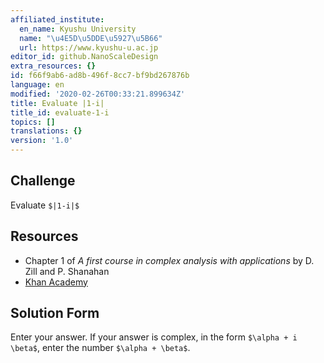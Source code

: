 ```yaml
---
affiliated_institute:
  en_name: Kyushu University
  name: "\u4E5D\u5DDE\u5927\u5B66"
  url: https://www.kyushu-u.ac.jp
editor_id: github.NanoScaleDesign
extra_resources: {}
id: f66f9ab6-ad8b-496f-8cc7-bf9bd267876b
language: en
modified: '2020-02-26T00:33:21.899634Z'
title: Evaluate |1-i|
title_id: evaluate-1-i
topics: []
translations: {}
version: '1.0'
---
```


## Challenge
Evaluate `$|1-i|$`

## Resources
- Chapter 1 of *A first course in complex analysis with applications* by D. Zill and P. Shanahan
- [Khan Academy](https://www.khanacademy.org/math/precalculus/imaginary-and-complex-numbers#the-complex-plane)

## Solution Form
Enter your answer.
If your answer is complex, in the form `$\alpha + i \beta$`, enter the number `$\alpha + \beta$`.
